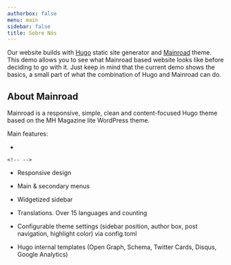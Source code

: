 ```yaml
---
authorbox: false
menu: main
sidebar: false
title: Sobre Nós
---
```


Our website builds with [Hugo](https://gohugo.io/) static site generator and [Mainroad](https://github.com/vimux/mainroad) theme. This demo allows you to see what Mainroad based website looks like before deciding to go with it. Just keep in mind that the current demo shows the basics, a small part of what the combination of Hugo and Mainroad can do.

## About Mainroad

Mainroad is a responsive, simple, clean and content-focused Hugo theme based on the MH Magazine lite WordPress theme.

Main features:

-   

```{=html}
<!-- -->
```
-   Responsive design

-   Main & secondary menus

-   Widgetized sidebar

-   Translations. Over 15 languages and counting

-   Configurable theme settings (sidebar position, author box, post navigation, highlight color) via config.toml

-   Hugo internal templates (Open Graph, Schema, Twitter Cards, Disqus, Google Analytics)
